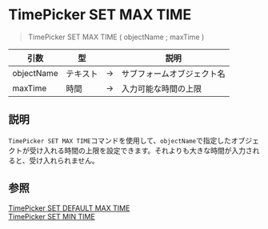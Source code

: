 # TimePicker SET MAX TIME

> TimePicker SET MAX TIME ( objectName ; maxTime )

| 引数 | 型 || 説明 |
| --- | --- | --- | --- |
| objectName | テキスト | → | サブフォームオブジェクト名 |
| maxTime | 時間 | → | 入力可能な時間の上限 |

## 説明

`TimePicker SET MAX TIME`コマンドを使用して、`objectName`で指定したオブジェクトが受け入れる時間の上限を設定できます。それよりも大きな時間が入力されると、受け入れられません。

## 参照

[TimePicker SET DEFAULT MAX TIME](TimePicker%20SET%20DEFAULT%20MAX%20TIME.ja.md)  
[TimePicker SET MIN TIME](TimePicker%20SET%20MIN%20TIME.ja.md)
